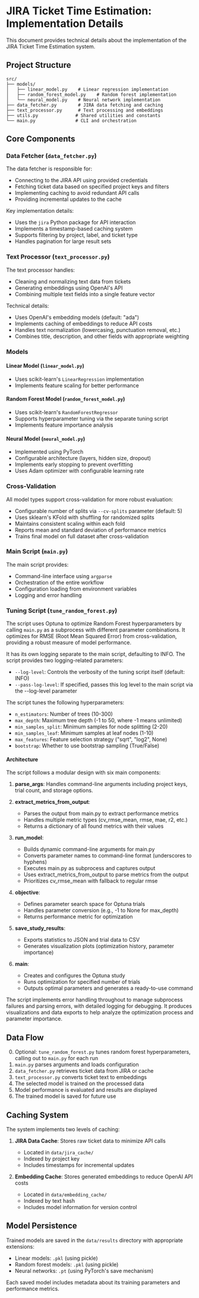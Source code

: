 # JIRA Ticket Time Estimation: Implementation Details

This document provides technical details about the implementation of the JIRA Ticket Time Estimation system.

## Project Structure

```
src/
├── models/
│   ├── linear_model.py    # Linear regression implementation
│   ├── random_forest_model.py    # Random forest implementation
│   └── neural_model.py    # Neural network implementation
├── data_fetcher.py        # JIRA data fetching and caching
├── text_processor.py      # Text processing and embeddings
├── utils.py              # Shared utilities and constants
└── main.py               # CLI and orchestration
```

## Core Components

### Data Fetcher (`data_fetcher.py`)

The data fetcher is responsible for:
- Connecting to the JIRA API using provided credentials
- Fetching ticket data based on specified project keys and filters
- Implementing caching to avoid redundant API calls
- Providing incremental updates to the cache

Key implementation details:
- Uses the `jira` Python package for API interaction
- Implements a timestamp-based caching system
- Supports filtering by project, label, and ticket type
- Handles pagination for large result sets

### Text Processor (`text_processor.py`)

The text processor handles:
- Cleaning and normalizing text data from tickets
- Generating embeddings using OpenAI's API
- Combining multiple text fields into a single feature vector

Technical details:
- Uses OpenAI's embedding models (default: "ada")
- Implements caching of embeddings to reduce API costs
- Handles text normalization (lowercasing, punctuation removal, etc.)
- Combines title, description, and other fields with appropriate weighting

### Models

#### Linear Model (`linear_model.py`)
- Uses scikit-learn's `LinearRegression` implementation
- Implements feature scaling for better performance

#### Random Forest Model (`random_forest_model.py`)
- Uses scikit-learn's `RandomForestRegressor`
- Supports hyperparameter tuning via the separate tuning script
- Implements feature importance analysis

#### Neural Model (`neural_model.py`)
- Implemented using PyTorch
- Configurable architecture (layers, hidden size, dropout)
- Implements early stopping to prevent overfitting
- Uses Adam optimizer with configurable learning rate

### Cross-Validation

All model types support cross-validation for more robust evaluation:
- Configurable number of splits via `--cv-splits` parameter (default: 5)
- Uses sklearn's KFold with shuffling for randomized splits
- Maintains consistent scaling within each fold
- Reports mean and standard deviation of performance metrics
- Trains final model on full dataset after cross-validation

### Main Script (`main.py`)

The main script provides:
- Command-line interface using `argparse`
- Orchestration of the entire workflow
- Configuration loading from environment variables
- Logging and error handling

### Tuning Script (`tune_random_forest.py`)

The script uses Optuna to optimize Random Forest hyperparameters by calling `main.py` as a subprocess with different parameter combinations. It optimizes for RMSE (Root Mean Squared Error) from cross-validation, providing a robust measure of model performance.

It has its own logging separate to the main script, defaulting to INFO. The script provides two logging-related parameters:
- `--log-level`: Controls the verbosity of the tuning script itself (default: INFO)
- `--pass-log-level`: If specified, passes this log level to the main script via the --log-level parameter

The script tunes the following hyperparameters:
- `n_estimators`: Number of trees (10-300)
- `max_depth`: Maximum tree depth (-1 to 50, where -1 means unlimited)
- `min_samples_split`: Minimum samples for node splitting (2-20)
- `min_samples_leaf`: Minimum samples at leaf nodes (1-10)
- `max_features`: Feature selection strategy ("sqrt", "log2", None)
- `bootstrap`: Whether to use bootstrap sampling (True/False)

#### Architecture

The script follows a modular design with six main components:

1. **parse_args**: Handles command-line arguments including project keys, trial count, and storage options.

2. **extract_metrics_from_output**:
   - Parses the output from main.py to extract performance metrics
   - Handles multiple metric types (cv_rmse_mean, rmse, mae, r2, etc.)
   - Returns a dictionary of all found metrics with their values

3. **run_model**:
   - Builds dynamic command-line arguments for main.py
   - Converts parameter names to command-line format (underscores to hyphens)
   - Executes main.py as subprocess and captures output
   - Uses extract_metrics_from_output to parse metrics from the output
   - Prioritizes cv_rmse_mean with fallback to regular rmse

4. **objective**:
   - Defines parameter search space for Optuna trials
   - Handles parameter conversion (e.g., -1 to None for max_depth)
   - Returns performance metric for optimization

5. **save_study_results**:
   - Exports statistics to JSON and trial data to CSV
   - Generates visualization plots (optimization history, parameter importance)

6. **main**:
   - Creates and configures the Optuna study
   - Runs optimization for specified number of trials
   - Outputs optimal parameters and generates a ready-to-use command

The script implements error handling throughout to manage subprocess failures and parsing errors, with detailed logging for debugging. It produces visualizations and data exports to help analyze the optimization process and parameter importance.

## Data Flow

0. Optional: `tune_random_forest.py` tunes random forest hyperparameters, calling out to `main.py` for each run
1. `main.py` parses arguments and loads configuration
2. `data_fetcher.py` retrieves ticket data from JIRA or cache
3. `text_processor.py` converts ticket text to embeddings
4. The selected model is trained on the processed data
5. Model performance is evaluated and results are displayed
6. The trained model is saved for future use

## Caching System

The system implements two levels of caching:
1. **JIRA Data Cache**: Stores raw ticket data to minimize API calls
   - Located in `data/jira_cache/`
   - Indexed by project key
   - Includes timestamps for incremental updates
   
2. **Embedding Cache**: Stores generated embeddings to reduce OpenAI API costs
   - Located in `data/embedding_cache/`
   - Indexed by text hash
   - Includes model information for version control

## Model Persistence

Trained models are saved in the `data/results` directory with appropriate extensions:
- Linear models: `.pkl` (using pickle)
- Random forest models: `.pkl` (using pickle)
- Neural networks: `.pt` (using PyTorch's save mechanism)

Each saved model includes metadata about its training parameters and performance metrics.
